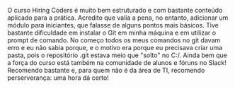 O curso Hiring Coders é muito bem estruturado e com bastante conteúdo aplicado para a prática.
Acredito que valia a pena, no entanto, adicionar um módulo para iniciantes, que falasse de alguns pontos mais básicos.
Tive bastante dificuldade em instalar o Git em minha máquina e em utilizar o prompt de comando. No começo todos os meus comandos no git davam erro e eu não sabia porque, e o motivo era porque eu precisava criar uma pasta, pois o repositório .git estava meio que "solto" no C:/.
Ainda bem que a força do curso está também na comunidade de alunos e fóruns no Slack!
Recomendo bastante e, para quem não é da área de TI, recomendo perserverança: uma hora dá certo!